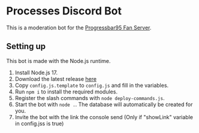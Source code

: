 # Processes Discord Bot 

This is a moderation bot for the [Progressbar95 Fan Server](https://discord.gg/HWFYmwsFX9). 

## Setting up

This bot is made with the Node.js runtime. 

1. Install Node.js 17.
2. Download the latest release [here](https://github.com/Progressbar-Discord-Server/Processes/releases)
3. Copy `config.js.template` to `config.js` and fill in the variables.
4. Run `npm i` to install the required modules.
5. Register the slash commands with `node deploy-commands.js`.
6. Start the bot with `node .`. The database will automatically be created for you.
7. Invite the bot with the link the console send (Only if "showLink" variable in config.jss is true)